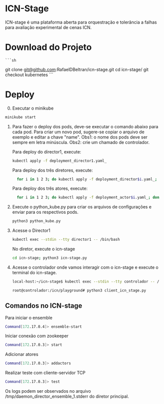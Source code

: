 # ICN-Stage

ICN-stage é uma plataforma aberta para orquestração e tolerância a falhas para avaliação experimental de cenas ICN.

# Download do Projeto

    ```sh
  git clone git@github.com:RafaelDBeltran/icn-stage.git
    cd icn-stage/
    git checkout kubernetes
    ```

# Deploy
0. Executar o minikube 
```sh
minikube start
```

1. Para fazer o deploy dos pods, deve-se executar o comando abaixo para cada pod.
   Para criar um novo pod, sugere-se copiar o arquivo de exemplo e editar a chave "name".
   Obs1: o nome dos pods deve ser sempre em letra minúscula.
   Obs2: crie um chamado de controlador.
   
   Para deploy do director1, execute:
    ```sh
    kubectl apply -f deployment_director1.yaml_
    ```
    
    Para deploy dos três diretores, execute:
    ```sh
      for i in 1 2 3; do kubectl apply -f deployment_director$i.yaml_; done
    ```
    
    Para deploy dos três atores, execute:
    ```sh
      for i in 1 2 3; do kubectl apply -f deployment_actor$i.yaml_; done
    ```
    
2. Execute o python_kube.py para criar os arquivos de configurações e enviar para os respectivos pods.

   ```sh
   python3 python_kube.py
   ```
3. Acesse o Director1 

   ```sh
   kubectl exec --stdin --tty director1 -- /bin/bash
   ```
   No diretor, execute o icn-stage
    ```sh
    cd icn-stage; python3 icn-stage.py
   ```

   
4. Acesse o controlador onde vamos interagir com o icn-stage e execute o terminal do icn-stage.

   ```sh
   local-host:~/icn-stage$ kubectl exec --stdin --tty controlador -- /bin/bash

   root@controlador:/icn/playground# python3 client_icn_stage.py
   ```

## Comandos no ICN-stage
Para iniciar o ensemble
```sh
Command[172.17.0.4]> ensemble-start
```
Iniciar conexão com zookeeper
```sh
Command[172.17.0.3]> start
```
Adicionar atores
```sh
Command[172.17.0.3]> addactors
```
Realizar teste com cliente-servidor TCP
```sh
Command[172.17.0.3]> test
```

Os logs podem ser observados no arquivo /tmp/daemon_director_ensemble_1.stderr do diretor principal.

[//]: # (These are reference links used in the body of this note and get stripped out when the markdown processor does its job. There is no need to format nicely because it shouldn't be seen. Thanks SO - http://stackoverflow.com/questions/4823468/store-comments-in-markdown-syntax)


   [dill]: <https://github.com/joemccann/dillinger>
   [git-repo-url]: <https://github.com/joemccann/dillinger.git>
   [john gruber]: <http://daringfireball.net>
   [df1]: <http://daringfireball.net/projects/markdown/>
   [markdown-it]: <https://github.com/markdown-it/markdown-it>
   [Ace Editor]: <http://ace.ajax.org>
   [node.js]: <http://nodejs.org>
   [Twitter Bootstrap]: <http://twitter.github.com/bootstrap/>
   [jQuery]: <http://jquery.com>
   [@tjholowaychuk]: <http://twitter.com/tjholowaychuk>
   [express]: <http://expressjs.com>
   [AngularJS]: <http://angularjs.org>
   [Gulp]: <http://gulpjs.com>

   [PlDb]: <https://github.com/joemccann/dillinger/tree/master/plugins/dropbox/README.md>
   [PlGh]: <https://github.com/joemccann/dillinger/tree/master/plugins/github/README.md>
   [PlGd]: <https://github.com/joemccann/dillinger/tree/master/plugins/googledrive/README.md>
   [PlOd]: <https://github.com/joemccann/dillinger/tree/master/plugins/onedrive/README.md>
   [PlMe]: <https://github.com/joemccann/dillinger/tree/master/plugins/medium/README.md>
   [PlGa]: <https://github.com/RahulHP/dillinger/blob/master/plugins/googleanalytics/README.md>
